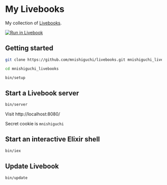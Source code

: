 # My Livebooks

My collection of [Livebooks](https://livebook.dev).

[![Run in Livebook](https://livebook.dev/badge/v1/blue.svg)](https://livebook.dev/run?url=https%3A%2F%2Fgithub.com%2Fmnishiguchi%2Flivebooks%2Fblob%2Fmain%2Fnotebooks%2Findex.livemd)

## Getting started

```bash
git clone https://github.com/mnishiguchi/livebooks.git mnishiguchi_livebooks
```

```bash
cd mnishiguchi_livebooks
```

```bash
bin/setup
```

## Start a Livebook server

```bash
bin/server
```

Visit http://localhost:8080/

Secret cookie is `mnishiguchi`

## Start an interactive Elixir shell

```bash
bin/iex
```

## Update Livebook

```bash
bin/update
```
